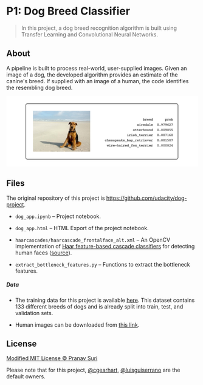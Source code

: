 # P1: Dog Breed Classifier

> In this project, a dog breed recognition algorithm is built using Transfer Learning and Convolutional Neural Networks.

## About
A pipeline is built to process real-world, user-supplied images. Given an image of a dog, the developed algorithm provides an estimate of the canine's breed. If supplied with an image of a human, the code identifies the resembling dog breed.

![Output](output.png)

## Files
The original repository of this project is https://github.com/udacity/dog-project.

- `dog_app.ipynb` – Project notebook.

- `dog_app.html` – HTML Export of the project notebook.

- `haarcascades/haarcascade_frontalface_alt.xml` – An OpenCV implementation of [Haar feature-based cascade classifiers](http://docs.opencv.org/trunk/d7/d8b/tutorial_py_face_detection.html) for detecting human faces ([source](https://github.com/opencv/opencv/tree/master/data/haarcascades)).

- `extract_bottleneck_features.py` – Functions to extract the bottleneck features.

##### Data
- The training data for this project is available [here](https://s3-us-west-1.amazonaws.com/udacity-aind/dog-project/dogImages.zip). This dataset contains 133 different breeds of dogs and is already split into train, test, and validation sets.

- Human images can be downloaded from [this link](http://vis-www.cs.umass.edu/lfw/lfw.tgz).

## License
[Modified MIT License © Pranav Suri](/License.txt)

Please note that for this project, [@cgearhart](https://github.com/cgearhart), [@luisguiserrano](https://github.com/luisguiserrano) are the default owners.
